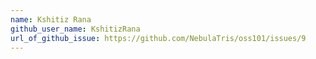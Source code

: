 ```yaml
---
name: Kshitiz Rana
github_user_name: KshitizRana
url_of_github_issue: https://github.com/NebulaTris/oss101/issues/9
---
```

